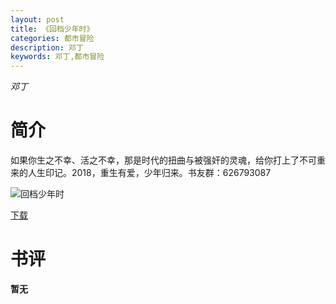 ```yaml
---
layout: post
title: 《回档少年时》
categories: 都市冒险
description: 邓丁
keywords: 邓丁,都市冒险
---
```

*邓丁*
# 简介
如果你生之不幸、活之不幸，那是时代的扭曲与被强奸的灵魂，给你打上了不可重来的人生印记。2018，重生有爱，少年归来。书友群：626793087

![回档少年时](https://cdn.jsdelivr.net/gh/YYbooks0/yybooks0img@master/bookscover2/回档少年时.2xdqhfv8yg80.jpg)

[下载](https://link.jscdn.cn/1drv/aHR0cHM6Ly8xZHJ2Lm1zL3QvcyFBaGU2R2dNWmVFb2poWEZPOUhIZWNHYm9VTW90P2U9aHVvYnhm.txt)
# 书评
**暂无**